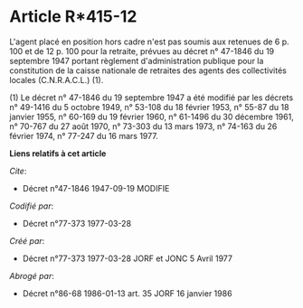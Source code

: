 # Article R*415-12

L'agent placé en position hors cadre n'est pas soumis aux retenues de 6 p. 100 et de 12 p. 100  pour la retraite, prévues au
décret n° 47-1846 du 19 septembre 1947 portant règlement d'administration publique pour la constitution de la caisse
nationale de retraites des agents des collectivités locales (C.N.R.A.C.L.) (1).

(1) Le décret n° 47-1846 du 19 septembre 1947 a été modifié par les décrets n° 49-1416 du 5 octobre 1949, n° 53-108 du 18
février 1953, n° 55-87 du 18 janvier 1955, n° 60-169 du 19 février 1960, n° 61-1496 du 30 décembre 1961, n° 70-767 du 27 août
1970, n° 73-303 du 13 mars 1973, n° 74-163 du 26 février 1974, n° 77-247 du 16 mars 1977.

**Liens relatifs à cet article**

_Cite_:

  - Décret n°47-1846 1947-09-19 MODIFIE

_Codifié par_:

  - Décret n°77-373 1977-03-28

_Créé par_:

  - Décret n°77-373 1977-03-28 JORF et JONC 5 Avril 1977

_Abrogé par_:

  - Décret n°86-68 1986-01-13 art. 35 JORF 16 janvier 1986
